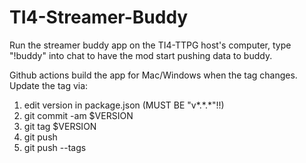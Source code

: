 # TI4-Streamer-Buddy

Run the streamer buddy app on the TI4-TTPG host's computer, type "!buddy" into chat to have the mod start pushing data to buddy.

Github actions build the app for Mac/Windows when the tag changes. Update the tag via:

1. edit version in package.json (MUST BE "v*.*.\*"!!)
2. git commit -am $VERSION
3. git tag $VERSION
4. git push
5. git push --tags
